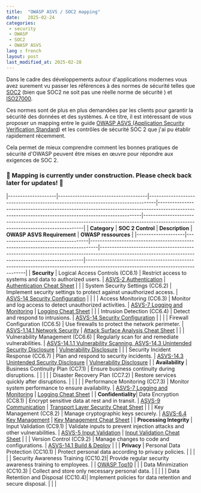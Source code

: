 ```yaml
---
title:  "OWASP ASVS / SOC2 mapping"
date:   2025-02-24
categories: 
 - security 
 - OWASP 
 - SOC2
 - OWASP ASVS
lang : french
layout: post
last_modified_at: 2025-02-28
---
```


Dans le cadre des développements autour d'applications modernes vous avez surement vu passer les références à des normes de 
sécurité telles que [SOC2](https://www.aicpa.org/interestareas/frc/assuranceadvisoryservices/aicpasoc2report.html) (bien 
que SOC2 ne soit pas une réelle norme de sécurité ) et [ISO27000](https://www.iso.org/fr/isoiec-27001-information-security.html). 



Ces normes sont de plus en plus demandées par les clients pour garantir la sécurité des données et des systèmes.
 A ce titre, il est intéressant de vous proposer un mapping entre le guide
[OWASP ASVS (Application Security Verification Standard](https://owasp.org/www-project-application-security-verification-standard/)) et les 
contrôles de sécurité SOC 2 que j'ai pu établir rapidement récemment. 

Cela permet de mieux comprendre comment les bonnes pratiques de sécurité d'OWASP peuvent être mises en œuvre pour répondre aux exigences de SOC 2.


### 🚧 Mapping is  currently under construction. Please check back later for updates! 🚧

|--------------------|-------------------------------------|---------------------------------------------------------------------------------|-----------------------------------------------------------------------------------------------------------------------------------------------------|-----------------------------------------------------------------------------------------------------------------------------------|
| **Category**       | **SOC 2 Control**                   | **Description**                                                                 | **OWASP ASVS Requirement**                                                                                                                          | **OWASP ressources**                                                                                                              |
|--------------------|-------------------------------------|---------------------------------------------------------------------------------|-----------------------------------------------------------------------------------------------------------------------------------------------------|-----------------------------------------------------------------------------------------------------------------------------------|
| **Security**       | Logical Access Controls (CC6.1)     | Restrict access to systems and data to authorized users.                       | [ASVS-2 Authentication](https://github.com/OWASP/ASVS/blob/master/4.0/en/0x11-V2-Authentication.md)                                                 | [Authentication Cheat Sheet](https://cheatsheetseries.owasp.org/cheatsheets/Authentication_Cheat_Sheet.html)                      |
|                    | System Security Settings (CC6.2)    | Implement security settings to protect against unauthorized access.            | [ASVS-14 Security Configuration](https://github.com/OWASP/ASVS/blob/master/4.0/en/0x22-V14-Config.md)                                               |                                                                                                                                   |
|                    | Access Monitoring (CC6.3)           | Monitor and log access to detect unauthorized activities.                      | [ASVS-7 Logging and Monitoring](https://github.com/OWASP/ASVS/blob/master/4.0/en/0x15-V7-Error-Logging.md)                                          | [Logging Cheat Sheet](https://cheatsheetseries.owasp.org/cheatsheets/Logging_Cheat_Sheet.html)                                    |
|                    | Intrusion Detection (CC6.4)         | Detect and respond to intrusions.                                              | [ASVS-14 Security Configuration](https://github.com/OWASP/ASVS/blob/master/4.0/en/0x22-V14-Config.md)                                               |                                                                                                                                   |
|                    | Firewall Configuration (CC6.5)      | Use firewalls to protect the network perimeter.                                | [ASVS-1.14.1  Network Security](https://github.com/OWASP/ASVS/blob/master/4.0/en/0x10-V1-Architecture.md#v114-configuration-architecture)           | [Attack Surface Analysis Cheat Sheet](https://cheatsheetseries.owasp.org/cheatsheets/Attack_Surface_Analysis_Cheat_Sheet.html)    |
|                    | Vulnerability Management (CC6.6)    | Regularly scan for and remediate vulnerabilities.                              | [ASVS-14.1.1 Vulnerability Scanning, ASVS-14.3 Unintended Security Disclosure](https://github.com/OWASP/ASVS/blob/master/4.0/en/0x22-V14-Config.md) | [Vulnerability Disclosure](https://cheatsheetseries.owasp.org/cheatsheets/Vulnerability_Disclosure_Cheat_Sheet.html   )           |
|                    | Security Incident Response (CC6.7)  | Plan and respond to security incidents.                                        | [ASVS-14.3 Unintended Security Disclosure](https://github.com/OWASP/ASVS/blob/master/4.0/en/0x22-V14-Config.md)                                     | [Vulnerability Disclosure](https://cheatsheetseries.owasp.org/cheatsheets/Vulnerability_Disclosure_Cheat_Sheet.html   )           |
| **Availability**   | Business Continuity Plan (CC7.1)    | Ensure business continuity during disruptions.                                 |                                                                                                                                                     |                                                                                                                                   |
|                    | Disaster Recovery Plan (CC7.2)      | Restore services quickly after disruptions.                                    |                                                                                                                                                     |                                                                                                                                   |
|                    | Performance Monitoring (CC7.3)      | Monitor system performance to ensure availability.                             | [ASVS-7 Logging and Monitoring](https://github.com/OWASP/ASVS/blob/master/4.0/en/0x15-V7-Error-Logging.md)                                          | [Logging Cheat Sheet](https://cheatsheetseries.owasp.org/cheatsheets/Logging_Cheat_Sheet.html)                                    |
| **Confidentiality**| Data Encryption (CC8.1)             | Encrypt sensitive data at rest and in transit.                                 | [ASVS-9  Communication](https://github.com/OWASP/ASVS/blob/master/4.0/en/0x17-V9-Communications.md)                                                 | [Transport Layer Security  Cheat Sheet](https://cheatsheetseries.owasp.org/cheatsheets/Transport_Layer_Security_Cheat_Sheet.html) |
|                    | Key Management (CC8.2)              | Manage cryptographic keys securely.                                            | [ASVS-6.4  Key Management](https://github.com/OWASP/ASVS/blob/master/4.0/en/0x14-V6-Cryptography.md)                                                | [Key Management Cheat Sheet](https://cheatsheetseries.owasp.org/cheatsheets/Key_Management_Cheat_Sheet.html)                      |
| **Processing Integrity** | Input Validation (CC9.1)         | Validate inputs to prevent injection attacks and other vulnerabilities.        | [ASVS-5  Input Validation](https://github.com/OWASP/ASVS/blob/master/4.0/en/0x13-V5-Validation-Sanitization-Encoding.md)                            | [Input Validation Cheat Sheet](https://cheatsheetseries.owasp.org/cheatsheets/Input_Validation_Cheat_Sheet.html)                  |
|                    | Version Control (CC9.2)             | Manage changes to code and configurations.                                     | [ASVS-14.1  Build & Deploy](https://github.com/OWASP/ASVS/blob/master/4.0/en/0x22-V14-Config.md)                                                    |                                                                                                                                   |
| **Privacy**        | Personal Data Protection (CC10.1)   | Protect personal data according to privacy policies.                          |                                                                                                                                                     |                                                                                                                                   |
|                    | Security Awareness Training (CC10.2)| Provide regular security awareness training to employees.                     |                                                                                                                                                     |      [OWASP Top10](https://www.owasp.org/Top10)                                                                                                                             |
|                    | Data Minimization (CC10.3)          | Collect and store only necessary personal data.                                |                                                                                                                                                     |                                                                                                                                   |
|                    | Data Retention and Disposal (CC10.4)| Implement policies for data retention and secure disposal.                    |                                                                                                                                                     |                                                                                                                                   |
